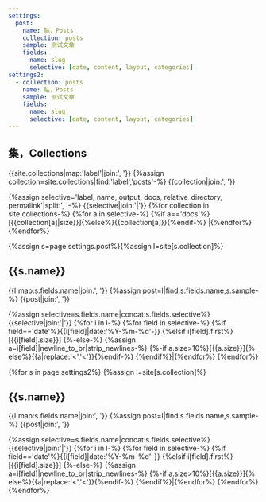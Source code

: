 ```yaml
---
settings:
  post:
    name: 贴，Posts
    collection: posts
    sample: 测试文章
    fields:
      name: slug
      selective: [date, content, layout, categories]
settings2:
  - collection: posts
    name: 贴，Posts
    sample: 测试文章
    fields:
      name: slug
      selective: [date, content, layout, categories]
---
```

## 集，Collections
{{site.collections|map:'label'|join:', '}}
{%assign collection=site.collections|find:'label','posts'-%}
{{collection|join:', '}}

{%assign selective='label, name, output, docs, relative_directory, permalink'|split:', '-%}
{{selective|join:'|'}}
{%for collection in site.collections-%}
{%for a in selective-%}
{%if a=='docs'%}[{{collection[a]|size}}]{%else%}{{collection[a]}}{%endif-%}
|{%endfor%}
{%endfor%}

{%assign s=page.settings.post%}{%assign l=site[s.collection]%}
## {{s.name}}
{{l|map:s.fields.name|join:', '}}
{%assign post=l|find:s.fields.name,s.sample-%}
{{post|join:', '}}

{%assign selective=s.fields.name|concat:s.fields.selective%}
{{selective|join:'|'}}
{%for i in l-%}
{%for field in selective-%}
{%if field=='date'%}{{i[field]|date:'%Y-%m-%d'-}}
{%elsif i[field].first%}[{{i[field].size}}]
{%-else-%}
  {%assign a=i[field]|newline_to_br|strip_newlines-%}
  {%-if a.size>10%}[{{a.size}}]{%
  else%}{{a|replace:'<','&lt;'}}{%endif-%}
{%endif%}|{%endfor%}
{%endfor%}

{%for s in page.settings2%}
{%assign l=site[s.collection]%}
## {{s.name}}
{{l|map:s.fields.name|join:', '}}
{%assign post=l|find:s.fields.name,s.sample-%}
{{post|join:', '}}

{%assign selective=s.fields.name|concat:s.fields.selective%}
{{selective|join:'|'}}
{%for i in l-%}
{%for field in selective-%}
{%if field=='date'%}{{i[field]|date:'%Y-%m-%d'-}}
{%elsif i[field].first%}[{{i[field].size}}]
{%-else-%}
  {%assign a=i[field]|newline_to_br|strip_newlines-%}
  {%-if a.size>10%}[{{a.size}}]{%
  else%}{{a|replace:'<','&lt;'}}{%endif-%}
{%endif%}|{%endfor%}
{%endfor%}
{%endfor%}
